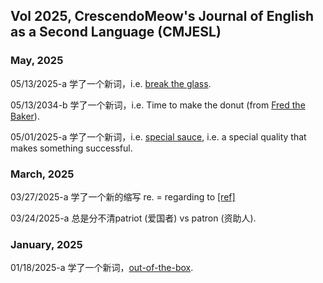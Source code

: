 ## Vol 2025, CrescendoMeow's Journal of English as a Second Language (CMJESL)

### May, 2025

05/13/2025-a 学了一个新词，i.e. [break the glass](https://www.dictionary.com/e/slang/break-the-glass/).

05/13/2034-b 学了一个新词，i.e. Time to make the donut (from [Fred the Baker](https://en.m.wikipedia.org/wiki/Fred_the_Baker)).

05/01/2025-a 学了一个新词，i.e. [special sauce](https://dictionary.cambridge.org/us/dictionary/english/secret-sauce), i.e. a special quality that makes something successful.

### March, 2025

03/27/2025-a 学了一个新的缩写 re. = regarding to [[ref]](https://english.stackexchange.com/questions/2517/regarding-re-what-is-the-correct-usage-in-an-email-subject-line)

03/24/2025-a 总是分不清patriot (爱国者) vs patron (资助人).

### January, 2025

01/18/2025-a 学了一个新词，[out-of-the-box](https://en.wikipedia.org/wiki/Out_of_the_box_(feature)).
